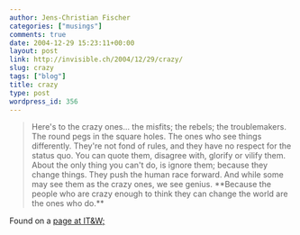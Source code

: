 ```yaml
---
author: Jens-Christian Fischer
categories: ["musings"]
comments: true
date: 2004-12-29 15:23:11+00:00
layout: post
link: http://invisible.ch/2004/12/29/crazy/
slug: crazy
tags: ["blog"]
title: crazy
type: post
wordpress_id: 356
---
```


<blockquote>Here's to the crazy ones... the misfits; the rebels; the troublemakers. The round pegs in the square holes. The ones who see things differently. They're not fond of rules, and they have no respect for the status quo. You can quote them, disagree with, glorify or vilify them. About the only thing you can't do, is ignore them; because they change things. They push the human race forward. And while some may see them as the crazy ones, we see genius. **Because the people who are crazy enough to think they can change the world are the ones who do.**</blockquote>



Found on a [page at IT&W;](http://www.industrial-technology-and-witchcraft.de/index.php/ITW/13157/)
